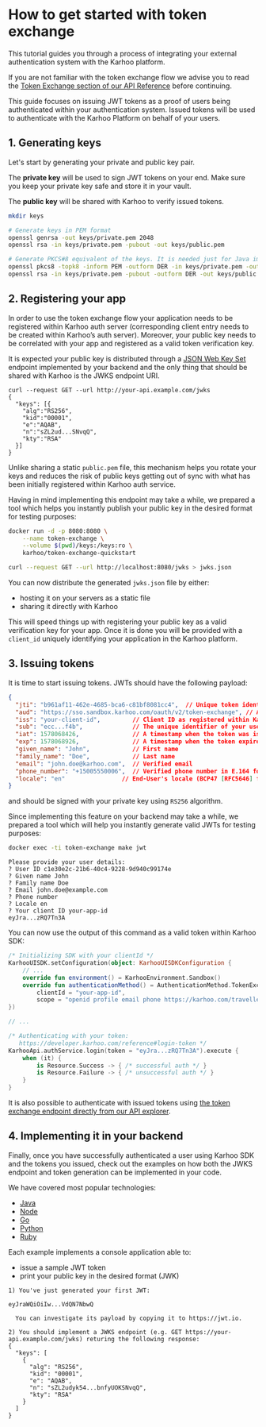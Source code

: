 # How to get started with token exchange

This tutorial guides you through a process of integrating your external authentication system with the Karhoo platform.

If you are not familiar with the token exchange flow we advise you to read the [Token Exchange section of our API Reference](https://developer.karhoo.com/reference#token-exchange) before continuing.

This guide focuses on issuing JWT tokens as a proof of users being authenticated within your authentication system. Issued tokens will be used to authenticate with the Karhoo Platform on behalf of your users.

## 1. Generating keys

Let's start by generating your private and public key pair.

The **private key** will be used to sign JWT tokens on your end. Make sure you keep your private key safe and store it in your vault.

The **public key** will be shared with Karhoo to verify issued tokens.

```bash
mkdir keys

# Generate keys in PEM format
openssl genrsa -out keys/private.pem 2048
openssl rsa -in keys/private.pem -pubout -out keys/public.pem

# Generate PKCS#8 equivalent of the keys. It is needed just for Java implementation in examples
openssl pkcs8 -topk8 -inform PEM -outform DER -in keys/private.pem -out keys/private.der -nocrypt
openssl rsa -in keys/private.pem -pubout -outform DER -out keys/public.der
```

## 2. Registering your app

In order to use the token exchange flow your application needs to be registered within Karhoo auth server (corresponding client entry needs to be created within Karhoo’s auth server). Moreover, your public key needs to be correlated with your app and registered as a valid token verification key.

It is expected your public key is distributed through a [JSON Web Key Set](https://tools.ietf.org/html/rfc7517) endpoint implemented by your backend and the only thing that should be shared with Karhoo is the JWKS endpoint URI.

```
curl --request GET --url http://your-api.example.com/jwks
{
  "keys": [{
    "alg":"RS256",
    "kid":"00001",
    "e":"AQAB",
    "n":"sZL2ud...SNvqQ",
    "kty":"RSA"
  }]
}
```

Unlike sharing a static `public.pem` file, this mechanism helps you rotate your keys and reduces the risk of public keys getting out of sync with what has been initially registered within Karhoo auth service.

Having in mind implementing this endpoint may take a while, we prepared a tool which helps
you instantly publish your public key in the desired format for testing purposes:

```bash
docker run -d -p 8080:8080 \
    --name token-exchange \
    --volume $(pwd)/keys:/keys:ro \
    karhoo/token-exchange-quickstart

curl --request GET --url http://localhost:8080/jwks > jwks.json
```

You can now distribute the generated `jwks.json` file by either:
- hosting it on your servers as a static file
- sharing it directly with Karhoo

This will speed things up with registering your public key as a valid verification key for your app.
Once it is done you will be provided with a `client_id` uniquely identifying your application in the Karhoo platform.

## 3. Issuing tokens

It is time to start issuing tokens. JWTs should have the following payload:

```json
{
  "jti": "b961af11-462e-4685-bca6-c81bf8081cc4",  // Unique token identifier
  "aud": "https://sso.sandbox.karhoo.com/oauth/v2/token-exchange", // Audience
  "iss": "your-client-id",         // Client ID as registered within Karhoo auth service
  "sub": "ecc...f4b",              // The unique identifier of your user
  "iat": 1578068426,               // A timestamp when the token was issued  
  "exp": 1578068926,               // A timestamp when the token expires
  "given_name": "John",            // First name
  "family_name": "Doe",            // Last name
  "email": "john.doe@karhoo.com",  // Verified email
  "phone_number": "+15005550006",  // Verified phone number in E.164 format
  "locale": "en"   			    // End-User's locale (BCP47 [RFC5646] format)
}
```

and should be signed with your private key using `RS256` algorithm.

Since implementing this feature on your backend may take a while, we prepared a tool which will help you instantly generate valid JWTs for testing purposes:

```bash
docker exec -ti token-exchange make jwt
```

```
Please provide your user details:
? User ID c1e30e2c-21b6-40c4-9228-9d940c99174e
? Given name John
? Family name Doe
? Email john.doe@example.com
? Phone number
? Locale en
? Your client ID your-app-id
eyJra...zRQ7Tn3A
```

You can now use the output of this command as a valid token within Karhoo SDK:

```kotlin
/* Initializing SDK with your clientId */
KarhooUISDK.setConfiguration(object: KarhooUISDKConfiguration {
    // ...
    override fun environment() = KarhooEnvironment.Sandbox()
    override fun authenticationMethod() = AuthenticationMethod.TokenExchange(
        clientId = "your-app-id",
        scope = "openid profile email phone https://karhoo.com/traveller")
})

// ...

/* Authenticating with your token:
   https://developer.karhoo.com/reference#login-token */
KarhooApi.authService.login(token = "eyJra...zRQ7Tn3A").execute {
    when (it) {
        is Resource.Success -> { /* successful auth */ }
        is Resource.Failure -> { /* unsuccessful auth */ }
    }
}
```

It is also possible to authenticate with issued tokens using [the token exchange endpoint directly from our API explorer](https://developer.karhoo.com/reference#post_oauth-v2-token-exchange).

## 4. Implementing it in your backend

Finally, once you have successfully authenticated a user using Karhoo SDK and the tokens you issued, check out the examples on how both the JWKS endpoint and token generation can be implemented in your code.

We have covered most popular technologies:

  - [Java](https://github.com/karhoo/token-exchange-quickstart/tree/master/java)
  - [Node](https://github.com/karhoo/token-exchange-quickstart/tree/master/node)
  - [Go](https://github.com/karhoo/token-exchange-quickstart/tree/master/go)
  - [Python](https://github.com/karhoo/token-exchange-quickstart/tree/master/python)
  - [Ruby](https://github.com/karhoo/token-exchange-quickstart/tree/master/ruby)

Each example implements a console application able to:
- issue a sample JWT token
- print your public key in the desired format (JWK)

```
1) You've just generated your first JWT:

eyJraWQiOiIw...VdQN7NbwQ

  You can investigate its payload by copying it to https://jwt.io.

2) You should implement a JWKS endpoint (e.g. GET https://your-api.example.com/jwks) returing the following response:
{
  "keys": [
    {
      "alg": "RS256",
      "kid": "00001",
      "e": "AQAB",
      "n": "sZL2udyk54...bnfyUOKSNvqQ",
      "kty": "RSA"
    }
  ]
}
```
